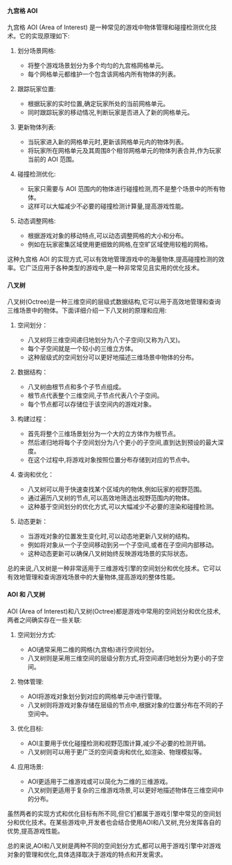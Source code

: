 #### 九宫格 AOI 

九宫格 AOI (Area of Interest) 是一种常见的游戏中物体管理和碰撞检测优化技术。它的实现原理如下:

1. 划分场景网格:
   - 将整个游戏场景划分为多个均匀的九宫格网格单元。
   - 每个网格单元都维护一个包含该网格内所有物体的列表。

2. 跟踪玩家位置:
   - 根据玩家的实时位置,确定玩家所处的当前网格单元。
   - 同时跟踪玩家的移动情况,判断玩家是否进入了新的网格单元。

3. 更新物体列表:
   - 当玩家进入新的网格单元时,更新该网格单元内的物体列表。
   - 将玩家所在网格单元及其周围8个相邻网格单元的物体列表合并,作为玩家当前的 AOI 范围。

4. 碰撞检测优化:
   - 玩家只需要与 AOI 范围内的物体进行碰撞检测,而不是整个场景中的所有物体。
   - 这样可以大幅减少不必要的碰撞检测计算量,提高游戏性能。

5. 动态调整网格:
   - 根据游戏对象的移动特点,可以动态调整网格的大小和分布。
   - 例如在玩家密集区域使用更细致的网格,在空旷区域使用较粗的网格。

这种九宫格 AOI 的实现方式,可以有效地管理游戏中的海量物体,提高碰撞检测的效率。它广泛应用于各种类型的游戏中,是一种非常常见且实用的优化技术。


#### 八叉树
八叉树(Octree)是一种三维空间的层级式数据结构,它可以用于高效地管理和查询三维场景中的物体。下面详细介绍一下八叉树的原理和应用:

1. 空间划分：
   - 八叉树将三维空间递归地划分为八个子空间(又称为八叉)。
   - 每个子空间就是一个较小的三维立方体。
   - 这种层级式的空间划分可以更好地描述三维场景中物体的分布。

2. 数据结构：
   - 八叉树由根节点和多个子节点组成。
   - 根节点代表整个三维空间,子节点代表八个子空间。
   - 每个节点都可以存储位于该空间内的游戏对象。

3. 构建过程：
   - 首先将整个三维场景划分为一个大的立方体作为根节点。
   - 然后递归地将每个子空间划分为八个更小的子空间,直到达到预设的最大深度。
   - 在这个过程中,将游戏对象按照位置分布存储到对应的节点中。

4. 查询和优化：
   - 八叉树可以用于快速查找某个区域内的物体,例如玩家的视野范围。
   - 通过遍历八叉树的节点,可以高效地筛选出视野范围内的物体。
   - 这种基于空间划分的优化方式,可以大幅减少不必要的渲染和碰撞检测。

5. 动态更新：
   - 当游戏对象的位置发生变化时,可以动态地更新八叉树的结构。
   - 例如将对象从一个子空间移动到另一个子空间,或者在子空间内部移动。
   - 这种动态更新可以确保八叉树始终反映游戏场景的实际状态。

总的来说,八叉树是一种非常适用于三维游戏引擎的空间划分和优化技术。它可以有效地管理和查询游戏场景中的大量物体,提高游戏的整体性能。

#### AOI 和 八叉树

AOI (Area of Interest)和八叉树(Octree)都是游戏中常用的空间划分和优化技术,两者之间确实存在一些关联:

1. 空间划分方式:
   - AOI通常采用二维的网格(九宫格)进行空间划分。
   - 八叉树则是采用三维空间的层级分割方式,将空间递归地划分为更小的子空间。

2. 物体管理:
   - AOI将游戏对象划分到对应的网格单元中进行管理。
   - 八叉树则将游戏对象存储在层级的节点中,根据对象的位置分布在不同的子空间中。

3. 优化目标:
   - AOI主要用于优化碰撞检测和视野范围计算,减少不必要的检测开销。
   - 八叉树则可以用于更广泛的空间查询和优化,如渲染、物理模拟等。

4. 应用场景:
   - AOI更适用于二维游戏或可以简化为二维的三维游戏。
   - 八叉树则更适用于复杂的三维游戏场景,可以更好地描述物体在三维空间中的分布。

虽然两者的实现方式和优化目标有所不同,但它们都属于游戏引擎中常见的空间划分和优化技术。在某些游戏中,开发者也会结合使用AOI和八叉树,充分发挥各自的优势,提高游戏性能。

总的来说,AOI和八叉树是两种不同的空间划分方式,都可以用于游戏引擎中对游戏对象的管理和优化,具体选择取决于游戏的特点和开发需求。
